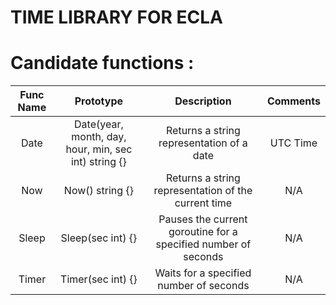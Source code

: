 # TIME LIBRARY FOR ECLA

# Candidate functions :

| Func Name |                      Prototype                       |                          Description                           | Comments |
|:---------:|:----------------------------------------------------:|:--------------------------------------------------------------:|:--------:|
|   Date    | Date(year, month, day, hour, min, sec int) string {} |           Returns a string representation of a date            | UTC Time |
|    Now    |                   Now() string {}                    |      Returns a string representation of the current time       |   N/A    |
|   Sleep   |                  Sleep(sec int) {}                   | Pauses the current goroutine for a specified number of seconds |   N/A    |
|   Timer   |                  Timer(sec int) {}                   |            Waits for a specified number of seconds             |   N/A    |

